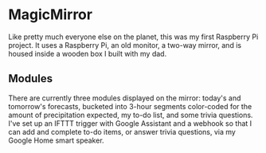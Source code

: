 # MagicMirror

Like pretty much everyone else on the planet, this was my first Raspberry Pi project.
It uses a Raspberry Pi, an old monitor, a two-way mirror, and is housed inside a
wooden box I built with my dad.

## Modules

There are currently three modules displayed on the mirror: today's and tomorrow's
forecasts, bucketed into 3-hour segments color-coded for the amount of precipitation
expected, my to-do list, and some trivia questions. I've set up an IFTTT trigger
with Google Assistant and a  webhook so that I can add and complete to-do items,
or answer trivia questions, via my Google Home smart speaker.
